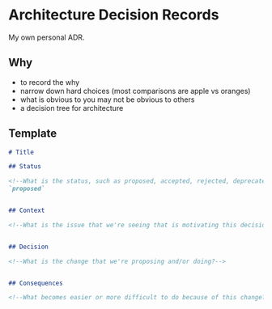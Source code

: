 # Architecture Decision Records

My own personal ADR.


## Why

- to record the why
- narrow down hard choices (most comparisons are apple vs oranges)
- what is obvious to you may not be obvious to others
- a decision tree for architecture


## Template

```markdown
# Title

## Status

<!--What is the status, such as proposed, accepted, rejected, deprecated, superseded, etc.? -->
`proposed`


## Context

<!--What is the issue that we're seeing that is motivating this decision or change?-->


## Decision

<!--What is the change that we're proposing and/or doing?-->


## Consequences

<!--What becomes easier or more difficult to do because of this change?-->
```
